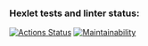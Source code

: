 ### Hexlet tests and linter status:
[![Actions Status](https://github.com/Raition/fullstack-javascript-project-lvl1/actions/workflows/hexlet-check.yml/badge.svg)](https://github.com/Raition/fullstack-javascript-project-lvl1/actions)
[![Maintainability](https://api.codeclimate.com/v1/badges/ff37901133a9add90cd0/maintainability)](https://codeclimate.com/github/Raition/fullstack-javascript-project-lvl1/maintainability)
